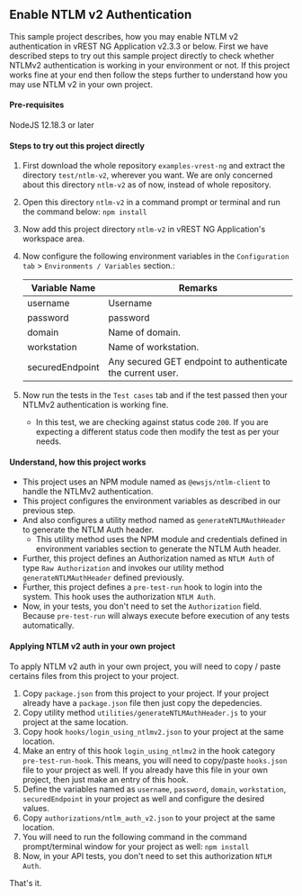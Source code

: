 ## Enable NTLM v2 Authentication

This sample project describes, how you may enable NTLM v2 authentication in vREST NG Application v2.3.3 or below. First we have described steps to try out this sample project directly to check whether NTLMv2 authentication is working in your environment or not. If this project works fine at your end then follow the steps further to understand how you may use NTLM v2 in your own project.

#### Pre-requisites
NodeJS 12.18.3 or later

#### Steps to try out this project directly
1. First download the whole repository `examples-vrest-ng` and extract the directory `test/ntlm-v2`, wherever you want. We are only concerned about this directory `ntlm-v2` as of now, instead of whole repository.
2. Open this directory `ntlm-v2` in a command prompt or terminal and run the command below:
`npm install`
3. Now add this project directory `ntlm-v2` in vREST NG Application's workspace area.
4. Now configure the following environment variables in the `Configuration tab` > `Environments / Variables` section.:

    | Variable Name | Remarks  |
    |---|---|
    | username  | Username  |
    | password  | password |
    | domain  | Name of domain.  |
    | workstation | Name of workstation. |
    | securedEndpoint | Any secured GET endpoint to authenticate the current user. |

5. Now run the tests in the `Test cases` tab and if the test passed then your NTLMv2 authentication is working fine.
    * In this test, we are checking against status code `200`. If you are expecting a different status code then modify the test as per your needs.

#### Understand, how this project works

* This project uses an NPM module named as `@ewsjs/ntlm-client` to handle the NTLMv2 authentication. 
* This project configures the environment variables as described in our previous step.
* And also configures a utility method named as `generateNTLMAuthHeader` to generate the NTLM Auth header. 
  * This utility method uses the NPM module and credentials defined in environment variables section to generate the NTLM Auth header.
* Further, this project defines an Authorization named as `NTLM Auth` of type `Raw Authorization` and invokes our utility method `generateNTLMAuthHeader` defined previously.
* Further, this project defines a `pre-test-run` hook to login into the system. This hook uses the authorization `NTLM Auth`.
* Now, in your tests, you don't need to set the `Authorization` field. Because `pre-test-run` will always execute before execution of any tests automatically.

#### Applying NTLM v2 auth in your own project
To apply NTLM v2 auth in your own project, you will need to copy / paste certains files from this project to your project.
1. Copy `package.json` from this project to your project. If your project already have a `package.json` file then just copy the depedencies.
2. Copy utility method `utilities/generateNTLMAuthHeader.js` to your project at the same location.
3. Copy hook `hooks/login_using_ntlmv2.json` to your project at the same location.
4. Make an entry of this hook `login_using_ntlmv2` in the hook category `pre-test-run-hook`. This means, you will need to copy/paste `hooks.json` file to your project as well. If you already have this file in your own project, then just make an entry of this hook.
4. Define the variables named as `username`, `password`, `domain`, `workstation`, `securedEndpoint` in your project as well and configure the desired values.
5. Copy `authorizations/ntlm_auth_v2.json` to your project at the same location.
6. You will need to run the following command in the command prompt/terminal window for your project as well:
`npm install`
7. Now, in your API tests, you don't need to set this authorization `NTLM Auth`.

That's it.
